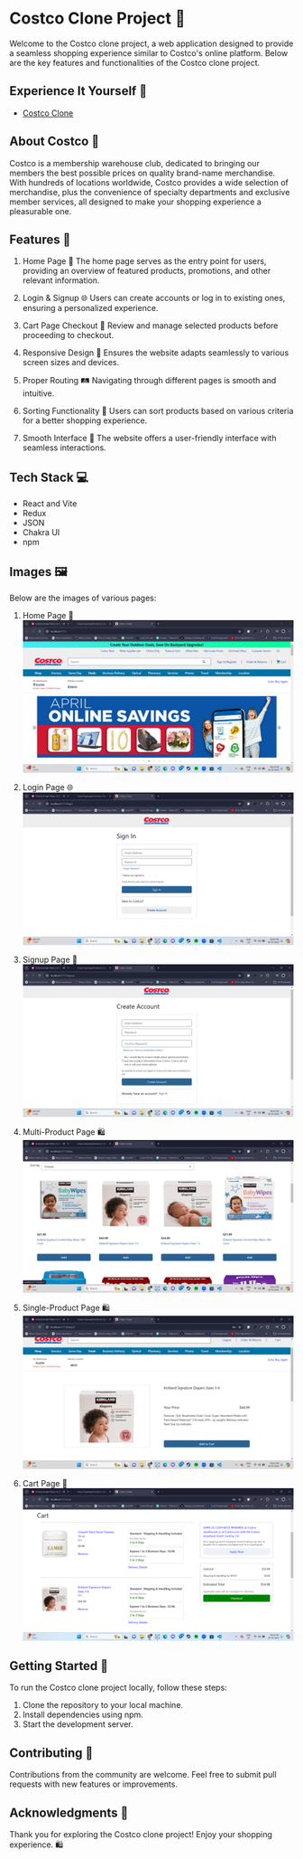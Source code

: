 # Costco Clone Project 🛒

Welcome to the Costco clone project, a web application designed to provide a seamless shopping experience similar to Costco's online platform. Below are the key features and functionalities of the Costco clone project.

## Experience It Yourself 🔗
- [Costco Clone](https://costco-clone.com)

## About Costco 🏪
Costco is a membership warehouse club, dedicated to bringing our members the best possible prices on quality brand-name merchandise. With hundreds of locations worldwide, Costco provides a wide selection of merchandise, plus the convenience of specialty departments and exclusive member services, all designed to make your shopping experience a pleasurable one.


## Features 🚀
1. Home Page 🏡
   The home page serves as the entry point for users, providing an overview of featured products, promotions, and other relevant information.

2. Login & Signup 🌐
   Users can create accounts or log in to existing ones, ensuring a personalized experience.

3. Cart Page Checkout 🛒
   Review and manage selected products before proceeding to checkout.

4. Responsive Design 📱
   Ensures the website adapts seamlessly to various screen sizes and devices.

5. Proper Routing 🛤️
   Navigating through different pages is smooth and intuitive.

6. Sorting Functionality 🔄
   Users can sort products based on various criteria for a better shopping experience.

7. Smooth Interface 🌟
   The website offers a user-friendly interface with seamless interactions.

## Tech Stack 💻
- React and Vite
- Redux
- JSON
- Chakra UI
- npm

## Images 🖼️
Below are the images of various pages:

1. Home Page 🏡
   ![Home Page](https://github.com/KaranChauhanji/Costco-Clone/blob/main/src/assets/Home.png)

2. Login Page 🌐
   ![Login Page](https://github.com/KaranChauhanji/Costco-Clone/blob/main/src/assets/Login.png)

3. Signup Page 📝
   ![Signup Page](https://github.com/KaranChauhanji/Costco-Clone/blob/main/src/assets/Signup.png)

4. Multi-Product Page 🛍️
   ![Profile Page](https://github.com/KaranChauhanji/Costco-Clone/blob/main/src/assets/multiproduct.png)

5. Single-Product Page 🛍️
   ![Profile Page](https://github.com/KaranChauhanji/Costco-Clone/blob/main/src/assets/singleproduct.png)

6. Cart Page 🛒
   ![Cart Page](https://github.com/KaranChauhanji/Costco-Clone/blob/main/src/assets/cart.png)

## Getting Started 🚀
To run the Costco clone project locally, follow these steps:
1. Clone the repository to your local machine.
2. Install dependencies using npm.
3. Start the development server.

## Contributing 🤝
Contributions from the community are welcome. Feel free to submit pull requests with new features or improvements.

## Acknowledgments 🙏
Thank you for exploring the Costco clone project! Enjoy your shopping experience. 🛍️






